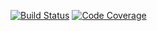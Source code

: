 [![Build Status](https://travis-ci.com/mwkim0919/EZ.svg?branch=master)](https://travis-ci.com/mwkim0919/EZ)
[![Code Coverage](https://codecov.io/gh/mwkim0919/EZ/branch/master/graph/badge.svg)](https://codecov.io/gh/mwkim0919/EZ)
